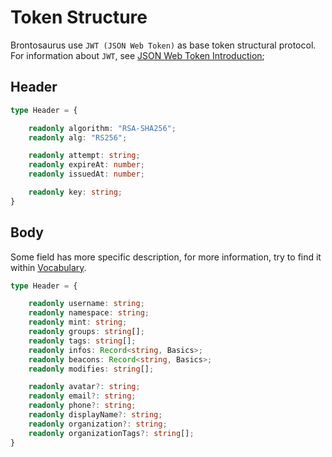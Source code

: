 # Token Structure

Brontosaurus use `JWT (JSON Web Token)` as base token structural protocol. For information about `JWT`, see [JSON Web Token Introduction](//jwt.io/introduction/); 

## Header

```ts
type Header = {

    readonly algorithm: "RSA-SHA256";
    readonly alg: "RS256";

    readonly attempt: string;
    readonly expireAt: number;
    readonly issuedAt: number;

    readonly key: string;
}
```

## Body

Some field has more specific description, for more information, try to find it within [Vocabulary](../vocabulary.md).

```ts
type Header = {

    readonly username: string;
    readonly namespace: string;
    readonly mint: string;
    readonly groups: string[];
    readonly tags: string[];
    readonly infos: Record<string, Basics>;
    readonly beacons: Record<string, Basics>;
    readonly modifies: string[];

    readonly avatar?: string;
    readonly email?: string;
    readonly phone?: string;
    readonly displayName?: string;
    readonly organization?: string;
    readonly organizationTags?: string[];
}
```
